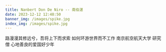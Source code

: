 ```yaml
---
title: Nanbert Don De Niro -- 南伯湛
date: 2023-12-12 12:48:50
banner_img: /images/spike.jpg
index_img: /images/spike.jpg
---
```


路漫漫其修远兮，吾将上下而求索
如何环游世界而不工作
南京航空航天大学 研究僧
心地善良的爱国好少年
